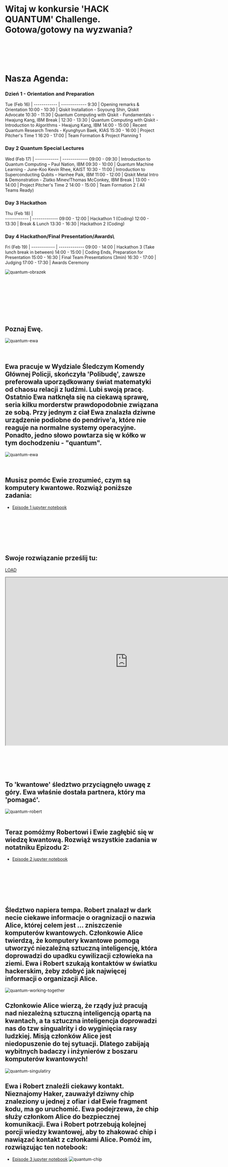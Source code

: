 # Witaj w konkursie 'HACK QUANTUM' Challenge. Gotowa/gotowy na wyzwania?
<br>
<br>
<br>
<br>

# Nasza Agenda:  

### Dzień 1 - Orientation and Preparation


Tue (Feb 16) | 
------------ | -------------
9:30 | Opening remarks & Orientation
10:00 - 10:30 | Qiskit Installation - Soyoung Shin, Qiskit Advocate
10:30 - 11:30	| Quantum Computing with Qiskit - Fundamentals - Hwajung Kang, IBM
Break	|
12:30 - 13:30	| Quantum Computing with Qiskit - Introduction to Algorithms - Hwajung Kang, IBM
14:00 - 15:00	| Recent Quantum Research Trends - ‪Kyunghyun Baek, KIAS
15:30 - 16:00	| Project Pitcher's Time 1
16:20 - 17:00	| Team Formation & Project Planning 1



### Day 2 Quantum Special Lectures


Wed (Feb 17) | 
------------ | -------------
09:00 - 09:30	| Introduction to Quantum Computing – Paul Nation, IBM
09:30 - 10:00	| Quantum Machine Learning - June-Koo Kevin Rhee, KAIST
10:30 - 11:00	| Introduction to Superconducting Qubits – Hanhee Paik, IBM
11:00 - 12:00	| Qiskit Metal Intro & Demonstration - Zlatko Minev/Thomas McConkey, IBM
Break	| 
13:00 - 14:00	| Project Pitcher's Time 2
14:00 - 15:00	| Team Formation 2 ( All Teams Ready)



### Day 3 Hackathon


Thu (Feb 18) |	
------------ | -------------
09:00 - 12:00	| Hackathon 1 (Coding)
12:00 - 13:30	| Break & Lunch
13:30 - 16:30	| Hackathon 2 (Coding)



### Day 4 Hackathon/Final Presentation/Awards\


Fri (Feb 19) |
------------ | -------------
09:00 - 14:00	| Hackathon 3 (Take lunch break in between)
14:00 - 15:00	| Coding Ends, Preparation for Presentation
15:00 - 16:30	| Final Team Presentations (3min)
16:30 - 17:00	| Judging
17:00 - 17:30	| Awards Ceremony

![quantum-obrazek](../images/q1.png)      
<br>
<br>
<br>
<br>
<br>
<br>
<br>
<br>

## Poznaj Ewę.
 ![quantum-ewa](../images/q3.png)   
<br>
<br>

## Ewa pracuje w Wydziale Śledczym Komendy Głównej Policji, skończyła 'Polibudę', zawsze preferowała uporządkowany świat matematyki od chaosu relacji z ludźmi. Lubi swoją pracę. Ostatnio Ewa natknęła się na ciekawą sprawę, seria kilku morderstw prawdopodobnie związana ze sobą. Przy jednym z ciał Ewa znalazła dziwne urządzenie podiobne do pendrive'a, które nie reaguje na normalne systemy operacyjne. Ponadto, jedno słowo powtarza się w kółko w tym dochodzeniu - "quantum". 


 ![quantum-ewa](../images/q4.png)  
<br>
<br>

## Musisz pomóc Ewie zrozumieć, czym są komputery kwantowe. Rozwiąż poniższe zadania:
* [Episode 1 jupyter notebook](https://ibm.box.com/s/lrxkb7soskfuitijfehfmik2pya92w6s)
<br>
<br>
<br>
<br>
<br>
<br>



## Swoje rozwiązanie prześlij tu:
[LOAD](https://ibm.ent.box.com/f/4c9101c0616f4897920a02a67d077321)


<iframe src="https://ibm.ent.box.com/f/4c9101c0616f4897920a02a67d077321" height="550" width="800"></iframe>
<br>
<br>
<br>
<br>
<br>
<br>

## To 'kwantowe' śledztwo przyciągnęło uwagę z góry. Ewa właśnie dostała partnera, który ma 'pomagać'. 
![quantum-robert](../images/q5.png) 
<br>
<br>

## Teraz pomóżmy Robertowi i Ewie zagłębić się w wiedzę kwantową. Rozwiąż wszystkie zadania w notatniku Epizodu 2:
* [Episode 2 jupyter notebook](https://ibm.box.com/s/lrxkb7soskfuitijfehfmik2pya92w6s)
<br>
<br>
<br>
<br>
<br>
<br>

## Śledztwo napiera tempa. Robert znalazł w dark necie ciekawe informacje o oragnizacji o nazwia Alice, której celem jest ... zniszczenie komputerów kwantowych. Członkowie Alice twierdzą, że komputery kwantowe pomogą utworzyć niezależną sztuczną inteligencję, która doprowadzi do upadku cywilizacji człowieka na ziemi. Ewa i Robert szukają kontaktów w światku hackerskim, żeby zdobyć jak najwięcej informacji o organizacji Alice.
![quantum-working-together](../images/q7.png) 

## Członkowie Alice wierzą, że rządy już pracują nad niezależną sztuczną inteligencją opartą na kwantach, a ta sztuczna inteligencja doprowadzi nas do tzw singualrity i do wyginięcia rasy ludzkiej. Misją członków Alice jest niedopuszenie do tej sytuacji. Dlatego zabijają wybitnych badaczy i inżynierów z boszaru komputerów kwantowych!
![quantum-singulatiry](../images/q8.png) 


## Ewa i Robert znaleźli ciekawy kontakt. Nieznajomy Haker, zauważył dziwny chip znaleziony u jednej z ofiar i dał Ewie fragment kodu, ma go uruchomić. Ewa podejrzewa, że chip służy członkom Alice do bezpiecznej komunikacji. Ewa i Robert potrzebują kolejnej porcji wiedzy kwantowej, aby to zhakować chip i nawiązać kontakt z członkami Alice. Pomóż im, rozwiązując ten notebook:
* [Episode 3 jupyter notebook](https://ibm.box.com/s/lrxkb7soskfuitijfehfmik2pya92w6s)
![quantum-chip](../imaes/q9.png) 

<br>
<br>
<br>
<br>
<br>
<br>


## What the hack! Robert is a member o X! 
![quantum-robert](../images/q10.png) 
![quantum-robert](../images/q10a.png) 
<br>

## Robert came to a conclusion that Eve is a danger for X. He wants to warn his bosses in X. 
![quantum-robert](../images/q10b.png) 
![quantum-robert](../images/q10c.png) 
![quantum-robert](../images/q11.png) 
## So Robert ran away. The last chance for Eve is to reveal X members' identities to the Police (Milicja Obywatelska). This must be done before Robert will get in touch with X:
* [Episode 4 jupyter notebook](https://ibm.box.com/s/lrxkb7soskfuitijfehfmik2pya92w6s)


<br>
<br>
<br>
<br>
<br>
<br>
    

## Congratulations.
## You have made it. X members are arrested. The future of quantum is shiny. Get involved and make the quantum advantage the reality! 
![quantum-robert](../images/q12.png) 




